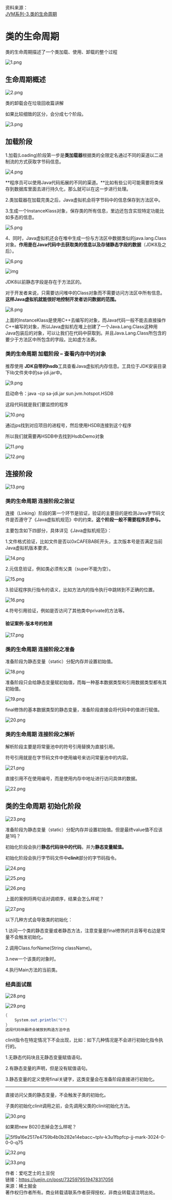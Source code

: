 资料来源：<br/>
[JVM系列-3.类的生命周期](https://juejin.cn/post/7325979519478317056)<br/>

# 类的生命周期

类的生命周期描述了一个类加载、使用、卸载的整个过程

![1.png](img/2Z6fViusmGeDwqU.png)

## 生命周期概述

![2.png](img/cB5gz2MNbfnRCdH.png)

类的卸载会在垃圾回收篇讲解

如果比较细致的区分，会分成七个阶段。

![3.png](img/MgeId86R4N7lHuW.png)

## 加载阶段

1.加载(Loading)阶段第一步是**类加载器**根据类的全限定名通过不同的渠道以二进制流的方式获取字节码信息。

![4.png](img/vR27pzmtEeSu8wC.png)

**程序员可以使用Java代码拓展的不同的渠道。**比如有些公司可能需要将类保存到数据库里面去进行持久化，那么就可以在这一步进行处理。

2.类加载器在加载完类之后，Java虚拟机会将字节码中的信息保存到方法区中。

3.生成一个InstanceKlass对象，保存类的所有信息，里边还包含实现特定功能比如多态的信息。

![5.png](img/bJvgLwQ1ZjauyMo.png)

4、同时，Java虚拟机还会在堆中生成一份与方法区中数据类似的java.lang.Class对象。**作用是在Java代码中去获取类的信息以及存储静态字段的数据**（JDK8及之后）。

![6.png](img/t1CW5SKfmJZHBj9.png)

![img](img/i35qEIkaxoPCuOm.png)

JDK8以前静态字段是存在于方法区的。

对于开发者来说，只需要访问堆中的Class对象而不需要访问方法区中所有信息。**这样Java虚拟机就能很好地控制开发者访问数据的范围。**

![8.png](img/8wz2tDx7y94MIha.png)

上面的InstanceKlass是使用C++去编写的对象，而Java代码一般不能去直接操作C++编写的对象，所以Java虚拟机在堆上创建了一个Java.Lang.Class这种用Java包装后的对象，可以让我们在代码中获取到。并且Java.Lang.Class所包含的要少于方法区中所包含的字段。比如虚方法表。

### 类的生命周期 加载阶段 – 查看内存中的对象

推荐使用 **JDK自带的hsdb**工具查看Java虚拟机内存信息。工具位于JDK安装目录下lib文件夹中的sa-jdi.jar中。

![9.png](img/nM8QoUYzEK2rVa1.png)

启动命令：java -cp sa-jdi.jar sun.jvm.hotspot.HSDB

这段代码就是我们要监控的程序

![10.png](img/IYag2mp6dMVETis.png)

通过jps找到对应项目的进程号，然后使用HSDB连接到这个程序

所以我们就需要再HSDB中去找到HsdbDemo对象

![11.png](img/7vAfi2QyIl9Xc81.png)

![12.png](img/Vlex1uTdm9rYjgb.png)

## 连接阶段

![13.png](img/79vk8o3eMyOqTup.png)

### 类的生命周期 连接阶段之验证

连接（Linking）阶段的第一个环节是验证，验证的主要目的是检测Java字节码文件是否遵守了《Java虚拟机规范》中的约束。**这个阶段一般不需要程序员参与。**

主要包含如下四部分，具体详见《Java虚拟机规范》：

1.文件格式验证，比如文件是否以0xCAFEBABE开头，主次版本号是否满足当前Java虚拟机版本要求。

![14.png](img/v2plzKUEJFtioTy.png)

2.元信息验证，例如类必须有父类（super不能为空）。

![15.png](img/6ZXJ7jG3AFsoUCp.png)

3.验证程序执行指令的语义，比如方法内的指令执行中跳转到不正确的位置。

![16.png](img/yLimuoUWbgIqCjs.png)

4.符号引用验证，例如是否访问了其他类中private的方法等。

#### 验证案例-版本号的检测

![17.png](img/1wI2WejhsMdVnqz.png)

### 类的生命周期 连接阶段之准备

准备阶段为静态变量（static）分配内存并设置初始值。

![18.png](img/lCbWh8MNrQyfnZk.png)

准备阶段只会给静态变量赋初始值，而每一种基本数据类型和引用数据类型都有其初始值。

![19.png](img/MXxN92hf6d4La1W.png)

final修饰的基本数据类型的静态变量，准备阶段直接会将代码中的值进行赋值。

![20.png](img/xbAPV6DnorsLIZG.png)

### 类的生命周期 连接阶段之解析

解析阶段主要是将常量池中的符号引用替换为直接引用。

符号引用就是在字节码文件中使用编号来访问常量池中的内容。

![21.png](img/WfFPSMJOcQsrTRU.png)

直接引用不在使用编号，而是使用内存中地址进行访问具体的数据。

![22.png](img/nFDJOT2hyeXUvti.png)

## 类的生命周期 初始化阶段

![23.png](img/r3HKgiqzCUoIuGL.png)

准备阶段为静态变量（static）分配内存并设置初始值。但是最终value值不应该是1吗？

初始化阶段会执行**静态代码块中的代码**，并为**静态变量赋值。**

初始化阶段会执行字节码文件中**clinit**部分的字节码指令。

![24.png](img/SRZoGYPaVek2JtT.png)

![25.png](img/cysvOhpZ2X6YtoG.png)

![26.png](img/Eb65rXKNQALO1Di.png)

上面的案例将两句话对调顺序，结果会怎么样呢？

![27.png](img/5iSTMYGjmO1wE9b.png)

以下几种方式会导致类的初始化：

1.访问一个类的静态变量或者静态方法，注意变量是final修饰的并且等号右边是常量不会触发初始化。

2.调用Class.forName(String className)。

3.new一个该类的对象时。

4.执行Main方法的当前类。

### 经典面试题

![28.png](img/glKEWk2ehn1jFcC.png)

![29.png](img/QrqDhvAwMf7CRzl.png)

```csharp
{
	System.out.println("C")
}
这段代码块最终会被放到构造方法中去
```

clinit指令在特定情况下不会出现，比如：如下几种情况是不会进行初始化指令执行的。

1.无静态代码块且无静态变量赋值语句。

2.有静态变量的声明，但是没有赋值语句。

3.静态变量的定义使用final关键字，这类变量会在准备阶段直接进行初始化。

------

直接访问父类的静态变量，不会触发子类的初始化。

子类的初始化clinit调用之前，会先调用父类的clinit初始化方法。

![30.png](img/uSOMhFrGT2s4pHR.png)

如果把new B02()去掉会怎么样呢？

![5f9a16e2517e4759b4b0b282e14ebacc~tplv-k3u1fbpfcp-jj-mark-3024-0-0-0-q75](img/5f9a16e2517e4759b4b0b282e14ebacctplv-k3u1fbpfcp-jj-mark-3024-0-0-0-q75.png)

![32.png](img/Q6n2bZKvI3cRDOu.png)

![33.png](img/EfShi1plxaz7HBr.png)



作者：爱吃芝士的土豆倪<br/>
链接：https://juejin.cn/post/7325979519478317056<br/>
来源：稀土掘金<br/>
著作权归作者所有。商业转载请联系作者获得授权，非商业转载请注明出处。<br/>